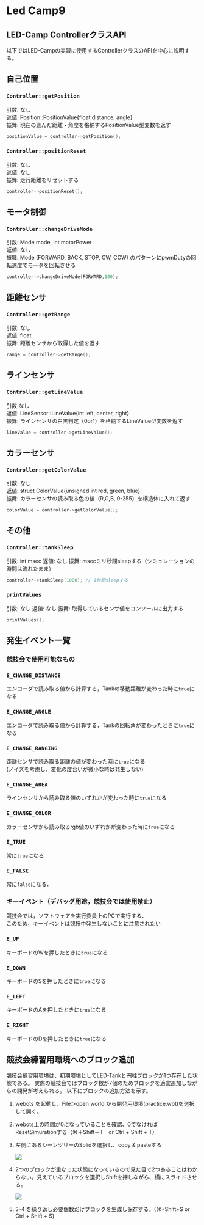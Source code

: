 # Led Camp9

## LED-Camp ControllerクラスAPI

以下ではLED-Campの実習に使用するControllerクラスのAPIを中心に説明する。


## 自己位置

### **`Controller::getPosition`**

引数: なし  
返値: Position::PositionValue{float distance, angle}  
振舞: 現在の進んだ距離・角度を格納するPositionValue型変数を返す  

```cpp
positionValue = controller->getPosition();
```

### **`Controller::positionReset`**

引数: なし  
返値: なし  
振舞: 走行距離をリセットする  

```cpp
controller->positionReset();
```


## モータ制御

### **`Controller::changeDriveMode`**


引数: Mode mode, int motorPower  
返値: なし  
振舞: Mode (FORWARD, BACK, STOP, CW, CCW) のパターンにpwmDutyの回転速度でモータを回転させる  

```cpp
controller->changeDriveMode(FORWARD,100);
```

## 距離センサ

### **`Controller::getRange`**

引数: なし  
返値: float  
振舞: 距離センサから取得した値を返す  

```cpp
range = controller->getRange();
```

## ラインセンサ

### **`Controller::getLineValue`**


引数 なし  
返値: LineSensor::LineValue{int left, center, right}  
振舞: ラインセンサの白黒判定（0or1）を格納するLineValue型変数を返す  

```cpp
lineValue = controller->getLineValue();
```


## カラーセンサ

### **`Controller::getColorValue`**

引数: なし  
返値: struct ColorValue{unsigned int red, green, blue}  
振舞: カラーセンサの読み取る色の値（R,G,B, 0-255）を構造体に入れて返す  

```cpp
colorValue = controller->getColorValue();
```

## その他

### **`Controller::tankSleep`**

引数: int msec
返値: なし
振舞: msecミリ秒間sleepする（シミュレーションの時間は流れたまま）

```cpp
controller->tankSleep(1000); // 1秒間sleepする
```

### **`printValues`**

引数: なし
返値: なし
振舞: 取得しているセンサ値をコンソールに出力する

```cpp
printValues();
```

## 発生イベント一覧

### 競技会で使用可能なもの
### **`E_CHANGE_DISTANCE`**
エンコーダで読み取る値から計算する，Tankの移動距離が変わった時に`true`になる
### **`E_CHANGE_ANGLE`**
エンコーダで読み取る値から計算する，Tankの回転角が変わったときに`true`になる
### **`E_CHANGE_RANGING`**
距離センサで読み取る距離の値が変わった時に`true`になる  
(ノイズを考慮し，変化の度合いが微小な時は発生しない)
### **`E_CHANGE_AREA`**
ラインセンサから読み取る値のいずれかが変わった時に`true`になる
### **`E_CHANGE_COLOR`**
カラーセンサから読み取るrgb値のいずれかが変わった時に`true`になる
### **`E_TRUE`**
常に`true`になる
### **`E_FALSE`**
常に`false`になる．

### キーイベント（デバッグ用途，競技会では使用禁止）
競技会では，ソフトウェアを実行委員上のPCで実行する．  
このため，キーイベントは競技中発生しないことに注意されたい
### **`E_UP`**
キーボードのWを押したときに`true`になる
### **`E_DOWN`**
キーボードのSを押したときに`true`になる
### **`E_LEFT`**
キーボードのAを押したときに`true`になる
### **`E_RIGHT`**
キーボードのDを押したときに`true`になる
## 競技会練習用環境へのブロック追加

競技会練習用環境は、初期環境としてLED-Tankと円柱ブロックが1つ存在した状態である。
実際の競技会ではブロック数が7個のためブロックを適宜追加しながらの開発が考えられる。 
以下にブロックの追加方法を示す。

1. webots を起動し、File＞open world から開発用環境(practice.wbt)を選択して開く。

2. webots上の時間が0になっていることを確認、0でなければResetSimurationする（⌘＋Shift＋T　or Ctrl + Shift + T）

3. 左側にあるシーンツリーのSolidを選択し、copy & pasteする
    <p><img src="./doc_imgs/copy_solid.png"/></p>

4. 2つのブロックが重なった状態になっているので見た目で2つあることはわからない。見えているブロックを選択しShiftを押しながら、横にスライドさせる。
    <p><img src="./doc_imgs/solid_slide.png"/></p>

5. 3-4 を繰り返し必要個数だけブロックを生成し保存する。(⌘+Shift+S or Ctrl + Shift + S)
